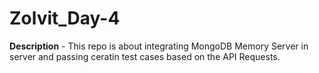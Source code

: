 # Zolvit_Day-4

**Description** - This repo is about integrating MongoDB Memory Server in server and passing ceratin test cases based on the API Requests.